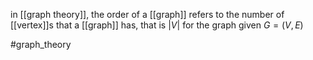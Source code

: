in [[graph theory]], the order of a [[graph]] refers to the number of [[vertex]]s  that a [[graph]] has, that is $|V|$ for the graph given $G = (V,E)$

#graph_theory 
